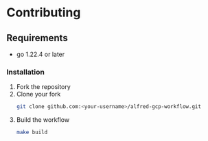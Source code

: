 # Contributing

## Requirements

- go 1.22.4 or later

### Installation

1. Fork the repository
2. Clone your fork
   ```bash
   git clone github.com:<your-username>/alfred-gcp-workflow.git
   ```
3. Build the workflow
   ```bash
   make build
   ```